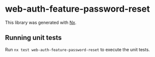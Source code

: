 # web-auth-feature-password-reset

This library was generated with [Nx](https://nx.dev).

## Running unit tests

Run `nx test web-auth-feature-password-reset` to execute the unit tests.
